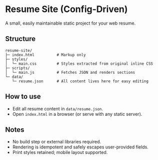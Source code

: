 # Resume Site (Config-Driven)

A small, easily maintainable static project for your web resume.

## Structure
```
resume-site/
├─ index.html          # Markup only
├─ styles/
│  └─ main.css         # Styles extracted from original inline CSS
├─ scripts/
│  └─ main.js          # Fetches JSON and renders sections
└─ data/
   └─ resume.json      # All content lives here for easy editing
```

## How to use
- Edit all resume content in `data/resume.json`.
- Open `index.html` in a browser (or serve with any static server).

## Notes
- No build step or external libraries required.
- Rendering is idempotent and safely escapes user-provided fields.
- Print styles retained; mobile layout supported.
